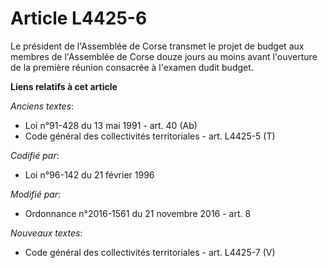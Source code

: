 # Article L4425-6

Le président de l'Assemblée de Corse transmet le projet de budget aux membres de l'Assemblée de Corse douze jours au moins
avant l'ouverture de la première réunion consacrée à l'examen dudit budget.

**Liens relatifs à cet article**

_Anciens textes_:

  - Loi n°91-428 du 13 mai 1991 - art. 40 (Ab)
  - Code général des collectivités territoriales - art. L4425-5 (T)

_Codifié par_:

  - Loi n°96-142 du 21 février 1996

_Modifié par_:

  - Ordonnance n°2016-1561 du 21 novembre 2016 - art. 8

_Nouveaux textes_:

  - Code général des collectivités territoriales - art. L4425-7 (V)
